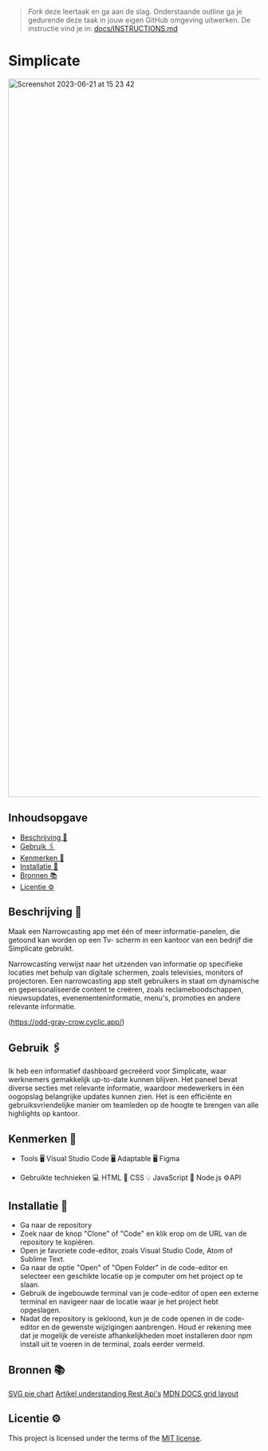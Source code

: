 > _Fork_ deze leertaak en ga aan de slag. Onderstaande outline ga je gedurende deze taak in jouw eigen GitHub omgeving uitwerken. De instructie vind je in: [docs/INSTRUCTIONS.md](docs/INSTRUCTIONS.md)

# Simplicate

<img width="1436" alt="Screenshot 2023-06-21 at 15 23 42" src="https://github.com/ArexanK/proof-of-concept-Simplicate/assets/94745953/9e06c53c-7481-445e-9cba-f2db30f1fa02">


## Inhoudsopgave

  * [Beschrijving 📝](#beschrijving)
  * [Gebruik 🖇](#gebruik)
  * [Kenmerken 📌](#kenmerken)
  * [Installatie 📲](#installatie)
  * [Bronnen 📚](#bronnen)
  * [Licentie ⚙️](#licentie)

## Beschrijving 📝
Maak een Narrowcasting app met één of meer informatie-panelen, die getoond kan worden op een Tv- scherm in een kantoor van een bedrijf die Simplicate gebruikt.

Narrowcasting verwijst naar het uitzenden van informatie op specifieke locaties met behulp van digitale schermen, zoals televisies, monitors of projectoren. Een narrowcasting app stelt gebruikers in staat om dynamische en gepersonaliseerde content te creëren, zoals reclameboodschappen, nieuwsupdates, evenementeninformatie, menu's, promoties en andere relevante informatie.

(https://odd-gray-crow.cyclic.app/)

## Gebruik 🖇
Ik heb een informatief dashboard gecreëerd voor Simplicate, waar werknemers gemakkelijk up-to-date kunnen blijven. Het paneel bevat diverse secties met relevante informatie, waardoor medewerkers in één oogopslag belangrijke updates kunnen zien. Het is een efficiënte en gebruiksvriendelijke manier om teamleden op de hoogte te brengen van alle highlights op kantoor.

## Kenmerken 📌
- Tools
🖥️ Visual Studio Code 🖥️ Adaptable 🖥️ Figma

- Gebruikte technieken
💻 HTML 🎨 CSS 💡 JavaScript 🔋 Node.js  ⚙️API

## Installatie 📲
- Ga naar de repository
- Zoek naar de knop "Clone" of "Code" en klik erop om de URL van de repository te kopiëren.
- Open je favoriete code-editor, zoals Visual Studio Code, Atom of Sublime Text.
- Ga naar de optie "Open" of "Open Folder" in de code-editor en selecteer een geschikte locatie op je computer om het project op te slaan.
- Gebruik de ingebouwde terminal van je code-editor of open een externe terminal en navigeer naar de locatie waar je het project hebt opgeslagen.
- Nadat de repository is gekloond, kun je de code openen in de code-editor en de gewenste wijzigingen aanbrengen. Houd er rekening mee dat je mogelijk de vereiste afhankelijkheden moet installeren door npm install uit te voeren in de terminal, zoals eerder vermeld.


## Bronnen 📚

[SVG pie chart](https://www.smashingmagazine.com/2015/07/designing-simple-pie-charts-with-css/)
[Artikel understanding Rest Api's]((https://www.smashingmagazine.com/2018/01/understanding-using-rest-api/))
[MDN DOCS grid layout]((https://developer.mozilla.org/en-US/docs/Web/CSS/CSS_grid_layout))


## Licentie ⚙️
This project is licensed under the terms of the [MIT license](./LICENSE).
